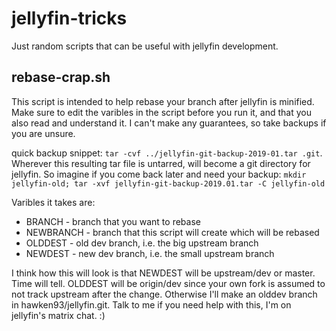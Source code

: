 # jellyfin-tricks

Just random scripts that can be useful with jellyfin development.


## rebase-crap.sh
This script is intended to help rebase your branch after jellyfin is minified. Make sure to edit the varibles
in the script before you run it, and that you also read and understand it. I can't make any guarantees, so take backups if you are
unsure.

quick backup snippet: `tar -cvf ../jellyfin-git-backup-2019-01.tar .git`. Wherever this resulting tar file is untarred, will become a git directory for jellyfin. So imagine if you come back later and need your backup: `mkdir jellyfin-old; tar -xvf jellyfin-git-backup-2019.01.tar -C jellyfin-old`

Varibles it takes are:
* BRANCH - branch that you want to rebase
* NEWBRANCH - branch that this script will create which will be rebased
* OLDDEST - old dev branch, i.e. the big upstream branch
* NEWDEST - new dev branch, i.e. the small upstream branch

I think how this will look is that NEWDEST will be upstream/dev or master. Time will tell. OLDDEST will be origin/dev since your own fork is assumed to not track upstream after the change. Otherwise I'll make an olddev branch in hawken93/jellyfin.git. Talk to me if you need help with this, I'm on jellyfin's matrix chat. :)

